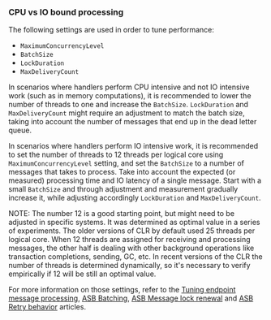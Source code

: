 ### CPU vs IO bound processing

The following settings are used in order to tune performance:

 - `MaximumConcurrencyLevel`
 - `BatchSize`
 - `LockDuration`
 - `MaxDeliveryCount`

In scenarios where handlers perform CPU intensive and not IO intensive work (such as in memory computations), it is recommended to lower the number of threads to one and increase the `BatchSize`. `LockDuration` and `MaxDeliveryCount` might require an adjustment to match the batch size, taking into account the number of messages that end up in the dead letter queue.

In scenarios where handlers perform IO intensive work, it is recommended to set the number of threads  to 12 threads per logical core using `MaximumConcurrencyLevel` setting, and set the `BatchSize` to a number of messages that takes to process. Take into account the expected (or measured) processing time and IO latency of a single message. Start with a small `BatchSize` and through adjustment and measurement gradually increase it, while adjusting accordingly `LockDuration` and `MaxDeliveryCount`.

NOTE: The number 12 is a good starting point, but might need to be adjusted in specific systems. It was determined as optimal value in a series of experiments. The older versions of CLR by default used 25 threads per logical core. When 12 threads are assigned for receiving and processing messages, the other half is dealing with other background operations like transaction completions, sending, GC, etc. In recent versions of the CLR the number of threads is determined dynamically, so it's necessary to verify empirically if 12 will be still an optimal value.

For more information on those settings, refer to the [Tuning endpoint message processing](/nservicebus/operations/tuning.md), [ASB Batching](/transports/azure-service-bus/batching.md), [ASB Message lock renewal](/transports/azure-service-bus/message-lock-renewal.md) and [ASB Retry behavior](/transports/azure-service-bus/retries.md) articles. 